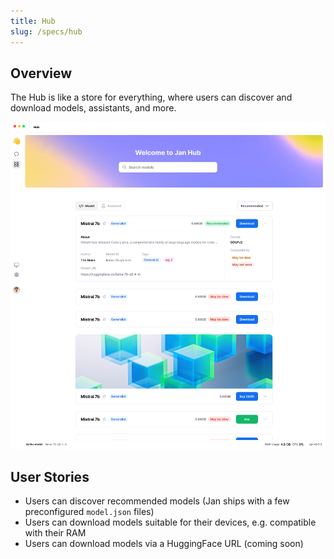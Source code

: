 ```yaml
---
title: Hub
slug: /specs/hub
---
```


## Overview

The Hub is like a store for everything, where users can discover and download models, assistants, and more.

![alt text](../img/hub-screen.png)

## User Stories

<!-- Can also be used as a QA Checklist -->

- Users can discover recommended models (Jan ships with a few preconfigured `model.json` files)
- Users can download models suitable for their devices, e.g. compatible with their RAM
- Users can download models via a HuggingFace URL (coming soon)
